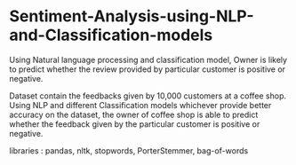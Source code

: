 # Sentiment-Analysis-using-NLP-and-Classification-models
Using Natural language processing and classification model, Owner is likely to predict whether the review provided by particular customer is positive or negative.

Dataset contain the feedbacks given by 10,000 customers at a coffee shop. Using NLP and different Classification models whichever provide better accuracy on the dataset, the owner of coffee shop is able to predict whether the feedback given by the particular customer is positive or negative.  

libraries : pandas, nltk, stopwords, PorterStemmer, bag-of-words
